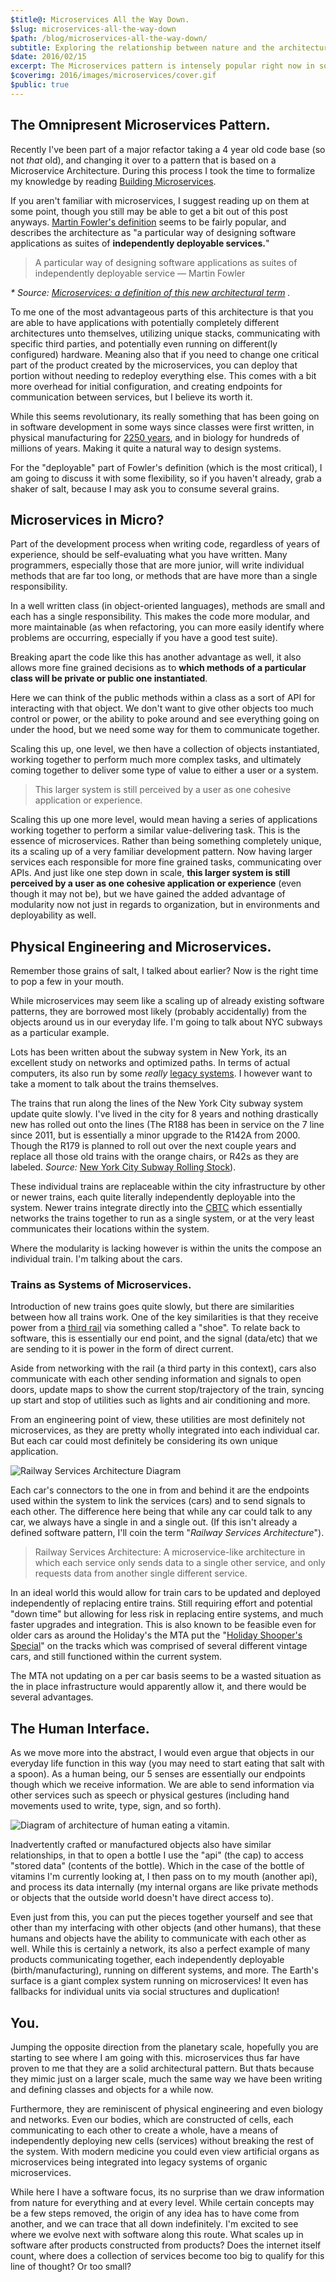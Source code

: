 ```yaml
---
$title@: Microservices All the Way Down.
$slug: microservices-all-the-way-down
$path: /blog/microservices-all-the-way-down/
subtitle: Exploring the relationship between nature and the architectures we invent.
$date: 2016/02/15
excerpt: The Microservices pattern is intensely popular right now in software development, but in other fields it always has been. In a way its even been around in software for longer than we think too.
$coverimg: 2016/images/microservices/cover.gif
$public: true
---
```


## The Omnipresent Microservices Pattern.
Recently I've been part of a major refactor taking a 4 year old code base (so not _that_ old), and changing it over to a pattern that is based on a Microservice Architecture. During this process I took the time to formalize my knowledge by reading [Building Microservices](http://shop.oreilly.com/product/0636920033158.do).

If you aren't familiar with microservices, I suggest reading up on them at some point, though you still may be able to get a bit out of this post anyways. [Martin Fowler's definition](http://martinfowler.com/articles/microservices.html) seems to be fairly popular, and describes the architecture as "a particular way of designing software applications as suites of **independently deployable services.**"

> A particular way of designing software applications as suites of independently deployable service <span>— Martin Fowler</span>

<span class="fade">_\* Source: [Microservices: a definition of this new architectural term](http://martinfowler.com/articles/microservices.html) ._</span>

To me one of the most advantageous parts of this architecture is that you are able to have applications with potentially completely different architectures unto themselves, utilizing unique stacks, communicating with specific third parties, and potentially even running on different(ly configured) hardware. Meaning also that if you need to change one critical part of the product created by the microservices, you can deploy that portion without needing to redeploy everything else. This comes with a bit more overhead for initial configuration, and creating endpoints for communication between services, but I believe its worth it.

While this seems revolutionary, its really something that has been going on in software development in some ways since classes were first written, in physical manufacturing for [2250 years](https://en.wikipedia.org/wiki/Interchangeable_parts#First_Use), and in biology for hundreds of millions of years. Making it quite a natural way to design systems.

For the "deployable" part of Fowler's definition (which is the most critical), I am going to discuss it with some flexibility, so if you haven't already, grab a shaker of salt, because I may ask you to consume several grains.

## Microservices in Micro?

Part of the development process when writing code, regardless of years of experience, should be self-evaluating what you have written. Many programmers, especially those that are more junior, will write individual methods that are far too long, or methods that are have more than a single responsibility.

In a well written class (in object-oriented languages), methods are small and each has a single responsibility. This makes the code more modular, and more maintainable (as when refactoring, you can more easily identify where problems are occurring, especially if you have a good test suite).

Breaking apart the code like this has another advantage as well, it also allows more fine grained decisions as to **which methods of a particular class will be private or public one instantiated**.

Here we can think of the public methods within a class as a sort of API for interacting with that object. We don't want to give other objects too much control or power, or the ability to poke around and see everything going on under the hood, but we need some way for them to communicate together.

Scaling this up, one level, we then have a collection of objects instantiated, working together to perform much more complex tasks, and ultimately coming together to deliver some type of value to either a user or a system.

> This larger system is still perceived by a user as one cohesive application or experience.

Scaling this up one more level, would mean having a series of applications working together to perform a similar value-delivering task. This is the essence of microservices. Rather than being something completely unique, its a scaling up of a very familiar development pattern. Now having larger services each responsible for more fine grained tasks, communicating over APIs. And just like one step down in scale, **this larger system is still perceived by a user as one cohesive application or experience** (even though it may not be), but we have gained the added advantage of modularity now not just in regards to organization, but in environments and deployability as well.

## Physical Engineering and Microservices.

Remember those grains of salt, I talked about earlier? Now is the right time to pop a few in your mouth.

While microservices may seem like a scaling up of already existing software patterns, they are borrowed most likely (probably accidentally) from the objects around us in our everyday life. I'm going to talk about NYC subways as a particular example.

Lots has been written about the subway system in New York, its an excellent study on networks and optimized paths. In terms of actual computers, its also run by some *really* [legacy systems](http://gothamist.com/2015/07/28/subway_steampunk_video.php). I however want to take a moment to talk about the trains themselves.

The trains that run along the lines of the New York City subway system update quite slowly. I've lived in the city for 8 years and nothing drastically new has rolled out onto the lines (The R188 has been in service on the 7 line since 2011, but is essentially a minor upgrade to the R142A from 2000. Though the R179 is planned to roll out over the next couple years and replace all those old trains with the orange chairs, or R42s as they are labeled. <span class="fade">_Source:_ [New York City Subway Rolling Stock](https://en.wikipedia.org/wiki/New_York_City_Subway_rolling_stock)</span>).

These individual trains are replaceable within the city infrastructure by other or newer trains, each quite literally independently deployable into the system. Newer trains integrate directly into the [CBTC](https://en.wikipedia.org/wiki/Communications-based_train_control) which essentially networks the trains together to run as a single system, or at the very least communicates their locations within the system.

Where the modularity is lacking however is within the units the compose an individual train. I'm talking about the cars.

### Trains as Systems of Microservices.

Introduction of new trains goes quite slowly, but there are similarities between how all trains work. One of the key similarities is that they receive power from a [third rail](https://en.wikipedia.org/wiki/Third_rail) via something called a "shoe". To relate back to software, this is essentially our end point, and the signal (data/etc) that we are sending to it is power in the form of direct current.

Aside from networking with the rail (a third party in this context), cars also communicate with each other sending information and signals to open doors, update maps to show the current stop/trajectory of the train, syncing up start and stop of utilities such as lights and air conditioning and more.

From an engineering point of view, these utilities are most definitely not microservices, as they are pretty wholly integrated into each individual car. But each car  could most definitely be considering its own unique application.


<img src="/static/images/blog/microservices/railway_services_architecture.png" alt="Railway Services Architecture Diagram"/>


Each car's connectors to the one in from and behind it are the endpoints used within the system to link the services (cars) and to send signals to each other. The difference here being that while any car could talk to any car, we always have a single in and a single out. (If this isn't already a defined software pattern, I'll coin the term "*Railway Services Architecture*").

> Railway Services Architecture: A microservice-like architecture in which each service only sends data to a single other service, and only requests data from another single different service.

In an ideal world this would allow for train cars to be updated and deployed independently of replacing entire trains. Still requiring effort and potential "down time" but allowing for less risk in replacing entire systems, and much faster upgrades and integration. This is also known to be feasible even for older cars as around the Holiday's the MTA put the "[Holiday Shooper's Special](https://en.wikipedia.org/wiki/New_York_City_Subway_rolling_stock)" on the tracks which was comprised of several different vintage cars, and still functioned within the current system.

The MTA not updating on a per car basis seems to be a wasted situation as the in place infrastructure would apparently allow it, and there would be several advantages.

## The Human Interface.

As we move more into the abstract, I would even argue that objects in our everyday life function in this way (you may need to start eating that salt with a spoon). As a human being, our 5 senses are essentially our endpoints though which we receive information. We are able to send information via other services such as speech or physical gestures (including hand movements used to write, type, sign, and so forth).

<img src="/static/images/blog/microservices/vitamin_architecture.png" alt="Diagram of architecture of human eating a vitamin." />

Inadvertently crafted or manufactured objects also have similar relationships, in that to open a bottle I use the "api" (the cap) to access "stored data" (contents of the bottle). Which in the case of the bottle of vitamins I'm currently looking at, I then pass on to my mouth (another api), and process its data internally (my internal organs are like private methods or objects that the outside world doesn't have direct access to).

Even just from this, you can put the pieces together yourself and see that other than my interfacing with other objects (and other humans), that these humans and objects have the ability to communicate with each other as well. While this is certainly a network, its also a perfect example of many products communicating together, each independently deployable (birth/manufacturing), running on different systems, and more. The Earth's surface is a giant complex system running on microservices! It even has fallbacks for individual units via social structures and duplication!

## You.

Jumping the opposite direction from the planetary scale, hopefully you are starting to see where I am going with this. microservices thus far have proven to me that they are a solid architectural pattern. But thats because they mimic just on a larger scale, much the same way we have been writing and defining classes and objects for a while now.

Furthermore, they are reminiscent of physical engineering and even biology and networks. Even our bodies, which are constructed of cells, each communicating to each other to create a whole, have a means of independently deploying new cells (services) without breaking the rest of the system. With modern medicine you could even view artificial organs as microservices being integrated into legacy systems of organic microservices.

While here I have a software focus, its no surprise than we draw information from nature for everything and at every level. While certain concepts may be a few steps removed, the origin of any idea has to have come from another, and we can trace that all down indefinitely. I'm excited to see where we evolve next with software along this route. What scales up in software after products constructed from products? Does the internet itself count, where does a collection of services become too big to qualify for this line of thought? Or too small?
